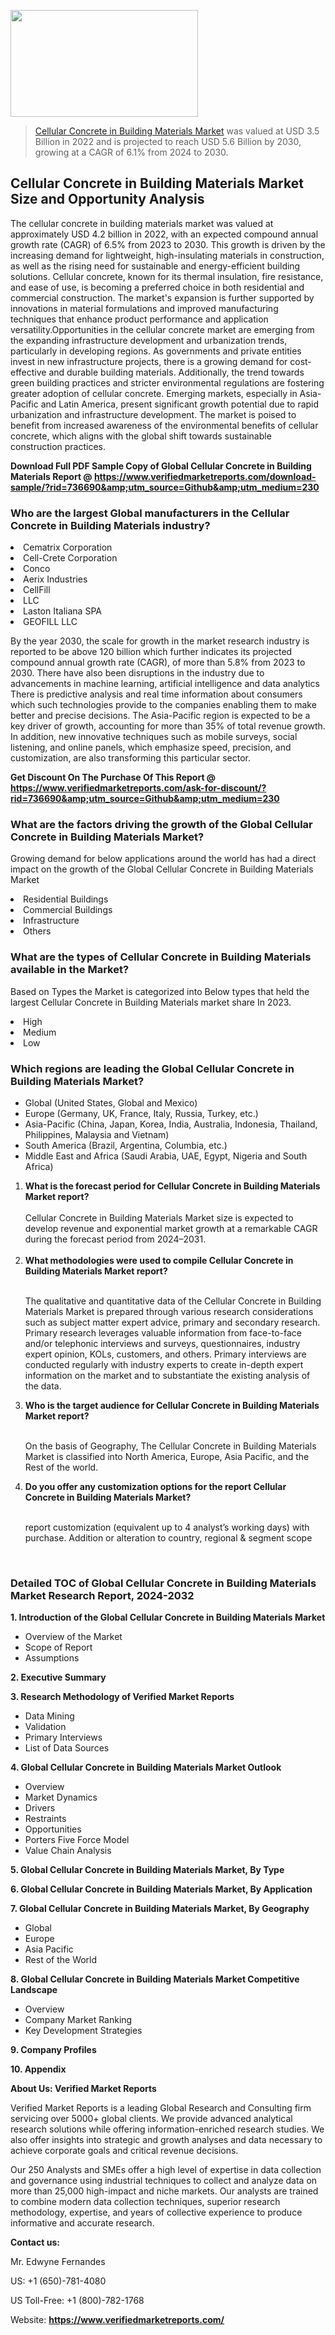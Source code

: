 <img src="https://ffe5etoiles.com/wp-content/uploads/2024/12/MST1-300x171.png" alt="" width="300" height="171" class="alignnone size-medium wp-image-20088" /><blockquote><p><p><a href="https://www.verifiedmarketreports.com/download-sample/?rid=736690&utm_source=Github&utm_medium=230" target="_blank">Cellular Concrete in Building Materials Market</a> was valued at USD 3.5 Billion in 2022 and is projected to reach USD 5.6 Billion by 2030, growing at a CAGR of 6.1% from 2024 to 2030.</p></blockquote><p><h2>Cellular Concrete in Building Materials Market Size and Opportunity Analysis</h2>The cellular concrete in building materials market was valued at approximately USD 4.2 billion in 2022, with an expected compound annual growth rate (CAGR) of 6.5% from 2023 to 2030. This growth is driven by the increasing demand for lightweight, high-insulating materials in construction, as well as the rising need for sustainable and energy-efficient building solutions. Cellular concrete, known for its thermal insulation, fire resistance, and ease of use, is becoming a preferred choice in both residential and commercial construction. The market's expansion is further supported by innovations in material formulations and improved manufacturing techniques that enhance product performance and application versatility.Opportunities in the cellular concrete market are emerging from the expanding infrastructure development and urbanization trends, particularly in developing regions. As governments and private entities invest in new infrastructure projects, there is a growing demand for cost-effective and durable building materials. Additionally, the trend towards green building practices and stricter environmental regulations are fostering greater adoption of cellular concrete. Emerging markets, especially in Asia-Pacific and Latin America, present significant growth potential due to rapid urbanization and infrastructure development. The market is poised to benefit from increased awareness of the environmental benefits of cellular concrete, which aligns with the global shift towards sustainable construction practices.</p><p class=""><strong>Download Full PDF Sample Copy of Global Cellular Concrete in Building Materials Report @ <a href="https://www.verifiedmarketreports.com/download-sample/?rid=736690&amp;utm_source=Github&amp;utm_medium=230" target="_blank">https://www.verifiedmarketreports.com/download-sample/?rid=736690&amp;utm_source=Github&amp;utm_medium=230</a></strong></p><h3 id="" class="">Who are the largest Global manufacturers in the Cellular Concrete in Building Materials industry?</h3><p><li>Cematrix Corporation</li><li> Cell-Crete Corporation</li><li> Conco</li><li> Aerix Industries</li><li> CellFill</li><li> LLC</li><li> Laston Italiana SPA</li><li> GEOFILL LLC</li></p><div class=""><div class="" dir="" data-message-author-role="" data-message-id="" data-message-model-slug=""><div class=""><div class=""><div class=""><div class="" dir="" data-message-author-role="" data-message-id="" data-message-model-slug=""><div class=""><div class=""><p>By the year 2030, the scale for growth in the market research industry is reported to be above 120 billion which further indicates its projected compound annual growth rate (CAGR), of more than 5.8% from 2023 to 2030. There have also been disruptions in the industry due to advancements in machine learning, artificial intelligence and data analytics There is predictive analysis and real time information about consumers which such technologies provide to the companies enabling them to make better and precise decisions. The Asia-Pacific region is expected to be a key driver of growth, accounting for more than 35% of total revenue growth. In addition, new innovative techniques such as mobile surveys, social listening, and online panels, which emphasize speed, precision, and customization, are also transforming this particular sector.</p><p><strong>Get Discount On The Purchase Of This Report @&nbsp; <a href="https://www.verifiedmarketreports.com/ask-for-discount/?rid=736690&amp;utm_source=Github&amp;utm_medium=230" target="_blank">https://www.verifiedmarketreports.com/ask-for-discount/?rid=736690&amp;utm_source=Github&amp;utm_medium=230</a></strong></p></div></div></div></div></div></div></div></div><h3 id="" class="">What are the factors driving the growth of the Global Cellular Concrete in Building Materials Market?</h3><p id="" class="">Growing demand for below applications around the world has had a direct impact on the growth of the Global Cellular Concrete in Building Materials Market</p><p id="" class=""><li>Residential Buildings</li><li> Commercial Buildings</li><li> Infrastructure</li><li> Others</li></p><h3 id="" class="">What are the types of Cellular Concrete in Building Materials available in the Market?</h3><p id="" class="">Based on Types the Market is categorized into Below types that held the largest Cellular Concrete in Building Materials market share In 2023.</p><p id="" class=""><li>High</li><li> Medium</li><li> Low</li></p><h3 id="" class="">Which regions are leading the Global Cellular Concrete in Building Materials Market?</h3><ul><li>Global (United States, Global and Mexico)</li><li>Europe (Germany, UK, France, Italy, Russia, Turkey, etc.)</li><li>Asia-Pacific (China, Japan, Korea, India, Australia, Indonesia, Thailand, Philippines, Malaysia and Vietnam)</li><li>South America (Brazil, Argentina, Columbia, etc.)</li><li>Middle East and Africa (Saudi Arabia, UAE, Egypt, Nigeria and South Africa)</li></ul><p><ol><li><strong>What is the forecast period for Cellular Concrete in Building Materials Market report?<br /></strong><br /><span data-sheets-root="1" data-sheets-value="{&quot;1&quot;:2,&quot;2&quot;:&quot;XXXX size is expected to develop revenue and exponential market growth at a remarkable CAGR during the forecast period from 2024&ndash;2030.&quot;}" data-sheets-userformat="{&quot;2&quot;:12674,&quot;4&quot;:{&quot;1&quot;:2,&quot;2&quot;:16776960},&quot;10&quot;:2,&quot;11&quot;:0,&quot;15&quot;:&quot;Arial&quot;,&quot;16&quot;:12}">Cellular Concrete in Building Materials Market size is expected to develop revenue and exponential market growth at a remarkable CAGR during the forecast period from 2024&ndash;2031.</span><br /><br /></li><li><strong>What methodologies were used to compile Cellular Concrete in Building Materials Market report?<br /><br /></strong><p>The qualitative and quantitative data of the&nbsp;Cellular Concrete in Building Materials Market is prepared through various research considerations such as subject matter expert advice, primary and secondary research. Primary research leverages valuable information from face-to-face and/or telephonic interviews and surveys, questionnaires, industry expert opinion, KOLs, customers, and others. Primary interviews are conducted regularly with industry experts to create in-depth expert information on the market and to substantiate the existing analysis of the data.&nbsp;</p></li><li><strong>Who is the target audience for Cellular Concrete in Building Materials Market report?<br /><br /></strong><p>On the basis of Geography, The&nbsp;Cellular Concrete in Building Materials Market is classified into North America, Europe, Asia Pacific, and the Rest of the world.</p></li><li><strong>Do you offer any customization options for the report Cellular Concrete in Building Materials Market?<br /><br /></strong><p>report customization (equivalent up to 4 analyst&rsquo;s working days) with purchase. Addition or alteration to country, regional &amp; segment scope</p><p>&nbsp;</p></li></ol></p><h3 id="" class="">Detailed TOC of Global Cellular Concrete in Building Materials Market Research Report, 2024-2032</h3><p id="" class=""><strong>1. Introduction of the Global Cellular Concrete in Building Materials Market</strong></p><ul><li>Overview of the Market</li><li>Scope of Report</li><li>Assumptions</li></ul><p id="" class=""><strong>2. Executive Summary</strong></p><p id="" class=""><strong>3. Research Methodology of&nbsp;Verified Market Reports</strong></p><ul><li>Data Mining</li><li>Validation</li><li>Primary Interviews</li><li>List of Data Sources</li></ul><p id="" class=""><strong>4. Global Cellular Concrete in Building Materials Market Outlook</strong></p><ul><li>Overview</li><li>Market Dynamics</li><li>Drivers</li><li>Restraints</li><li>Opportunities</li><li>Porters Five Force Model</li><li>Value Chain Analysis</li></ul><p id="" class=""><strong>5. Global Cellular Concrete in Building Materials Market, By&nbsp;Type</strong></p><p id="" class=""><strong>6. Global Cellular Concrete in Building Materials Market, By Application</strong></p><p id="" class=""><strong>7. Global Cellular Concrete in Building Materials Market, By Geography</strong></p><ul><li>Global</li><li>Europe</li><li>Asia Pacific</li><li>Rest of the World</li></ul><p id="" class=""><strong>8. Global Cellular Concrete in Building Materials Market Competitive Landscape</strong></p><ul><li>Overview</li><li>Company Market Ranking</li><li>Key Development Strategies</li></ul><p id="" class=""><strong>9. Company Profiles</strong></p><p id="" class=""><strong>10. Appendix</strong></p><p id="" class=""><strong>About Us: Verified Market Reports</strong></p><p id="" class="">Verified Market Reports is a leading Global Research and Consulting firm servicing over 5000+ global clients. We provide advanced analytical research solutions while offering information-enriched research studies. We also offer insights into strategic and growth analyses and data necessary to achieve corporate goals and critical revenue decisions.</p><p id="" class="">Our 250 Analysts and SMEs offer a high level of expertise in data collection and governance using industrial techniques to collect and analyze data on more than 25,000 high-impact and niche markets. Our analysts are trained to combine modern data collection techniques, superior research methodology, expertise, and years of collective experience to produce informative and accurate research.</p><p id="" class=""><strong>Contact us:</strong></p><p id="" class="">Mr. Edwyne Fernandes</p><p id="" class="">US: +1 (650)-781-4080</p><p id="" class="">US Toll-Free: +1 (800)-782-1768</p><p id="" class="">Website: <a target="" data-test-app-aware-link=""><strong>https://www.verifiedmarketreports.com/</strong></a></p>
